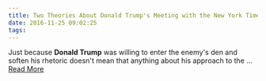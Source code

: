 ```yaml
---
title: Two Theories About Donald Trump's Meeting with the New York Times
date: 2016-11-25 09:02:25
tags:
---
```

Just because <b>Donald Trump</b> was willing to enter the enemy&#39;s den and soften his rhetoric doesn&#39;t mean that anything about his approach to the&nbsp;...
[Read More](http://www.newyorker.com/news/john-cassidy/two-theories-about-donald-trumps-meeting-with-the-new-york-times)